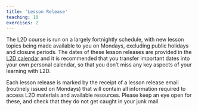 ```yaml
---
title: 'Lesson Release'
teaching: 10
exercises: 2
---
```



The L2D course is run on a largely fortnightly schedule, with new lesson topics being made available to you on Mondays, excluding public holidays and closure periods. The dates of these lesson releases are provided in the [L2D calendar](fig/L2D_Calendar_July_24.pdf) and it is recommended that you transfer important dates into your own personal calendar, so that you don’t miss any key aspects of your learning with L2D.  
 
Each lesson release is marked by the receipt of a lesson release email (routinely issued on Mondays) that will contain all information required to access L2D materials and available resources. Please keep an eye open for these, and check that they do not get caught in your junk mail. 

